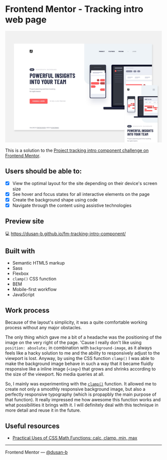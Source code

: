 # Frontend Mentor - Tracking intro web page

![](./screenshot.jpg)

This is a solution to the [Project tracking intro component challenge on Frontend Mentor](https://www.frontendmentor.io/challenges/project-tracking-intro-component-5d289097500fcb331a67d80e).

## Users should be able to:

- [x] View the optimal layout for the site depending on their device's screen size
- [x] See hover and focus states for all interactive elements on the page
- [x] Create the background shape using code
- [x] Navigate through the content using assistive technologies

## Preview site

:computer: <https://dusan-b.github.io/fm-tracking-intro-component/>

## Built with

- Semantic HTML5 markup
- Sass
- Flexbox
- `clamp()` CSS function
- BEM
- Mobile-first workflow
- JavaScript

## Work process

Because of the layout's simplicity, it was a quite comfortable working process without any major obstacles.

The only thing which gave me a bit of a headache was the positioning of the image on the very right of the page. 'Cause I really don't like using `position: absolute;` in combination with `background-image`, as it always feels like a hacky solution to me and the ability to responsively adjust to the viewport is lost. Anyway, by using the CSS function `clamp()` I was able to make the background image behave in such a way that it became fluidly responsive like a inline image (`<img>`) that grows and shrinks according to the size of the viewport. No media queries at all.

So, I mainly was experimenting with the [`clamp()`](https://developer.mozilla.org/en-US/docs/Web/CSS/clamp) function. It allowed me to create not only a smoothly responsive background image, but also a perfectly responsive typography (which is propapbly the main purpose of that function). It really impressed me how awesome this function works and what possibilities it brings with it. I will definitely deal with this technique in more detail and reuse it in the future.

## Useful resources

- [Practical Uses of CSS Math Functions: calc, clamp, min, max](https://moderncss.dev/practical-uses-of-css-math-functions-calc-clamp-min-max/#clamp)

---

Frontend Mentor — [@dusan-b](https://www.frontendmentor.io/profile/dusan-b)